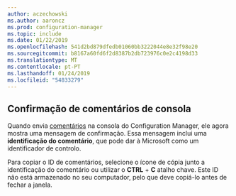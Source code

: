 ```yaml
---
author: aczechowski
ms.author: aaroncz
ms.prod: configuration-manager
ms.topic: include
ms.date: 01/22/2019
ms.openlocfilehash: 541d2bd879dfedb01060bb3222044e8e32f98e20
ms.sourcegitcommit: b8167a60fd6f2d8387b2db723976c0e2c4198d33
ms.translationtype: MT
ms.contentlocale: pt-PT
ms.lasthandoff: 01/24/2019
ms.locfileid: "54833279"
---
```

## <a name="bkmk_feedback"></a> Confirmação de comentários de consola
<!--3556010-->

Quando envia [comentários](/sccm/core/understand/find-help#product-feedback) na consola do Configuration Manager, ele agora mostra uma mensagem de confirmação. Essa mensagem inclui uma **identificação do comentário**, que pode dar à Microsoft como um identificador de controlo. 

Para copiar o ID de comentários, selecione o ícone de cópia junto a identificação do comentário ou utilizar o **CTRL** + **C** atalho chave. Este ID não está armazenado no seu computador, pelo que deve copiá-lo antes de fechar a janela. 

